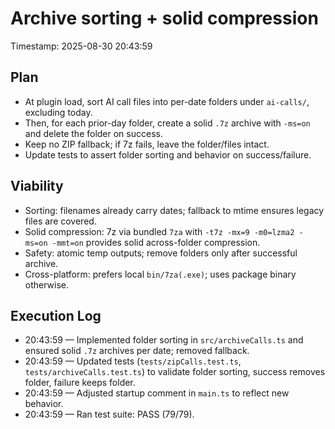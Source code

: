 # Archive sorting + solid compression

Timestamp: 2025-08-30 20:43:59

## Plan
- At plugin load, sort AI call files into per-date folders under `ai-calls/`, excluding today.
- Then, for each prior-day folder, create a solid `.7z` archive with `-ms=on` and delete the folder on success.
- Keep no ZIP fallback; if 7z fails, leave the folder/files intact.
- Update tests to assert folder sorting and behavior on success/failure.

## Viability
- Sorting: filenames already carry dates; fallback to mtime ensures legacy files are covered.
- Solid compression: 7z via bundled `7za` with `-t7z -mx=9 -m0=lzma2 -ms=on -mmt=on` provides solid across-folder compression.
- Safety: atomic temp outputs; remove folders only after successful archive.
- Cross-platform: prefers local `bin/7za(.exe)`; uses package binary otherwise.

## Execution Log
- 20:43:59 — Implemented folder sorting in `src/archiveCalls.ts` and ensured solid `.7z` archives per date; removed fallback.
- 20:43:59 — Updated tests (`tests/zipCalls.test.ts`, `tests/archiveCalls.test.ts`) to validate folder sorting, success removes folder, failure keeps folder.
- 20:43:59 — Adjusted startup comment in `main.ts` to reflect new behavior.
- 20:43:59 — Ran test suite: PASS (79/79).
